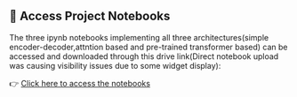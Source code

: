 ## 📁 Access Project Notebooks

The three ipynb notebooks implementing all three architectures(simple encoder-decoder,attntion based and pre-trained transformer based) can be accessed and downloaded through this drive link(Direct notebook upload was 
causing visibility issues due to some widget display):

👉 [Click here to access the notebooks](https://drive.google.com/drive/folders/1C6nqADYRvEvbrn7BVTEBUkHziiJaMS2g?usp=sharing)
